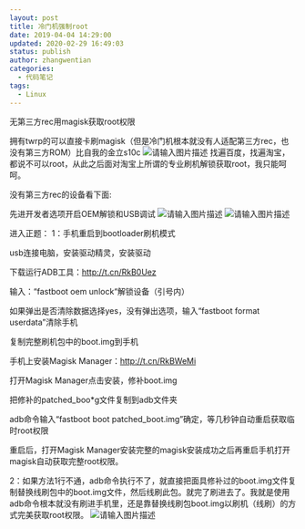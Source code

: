 ```yaml
---
layout: post
title: 冷门机强制root
date: 2019-04-04 14:29:00
updated: 2020-02-29 16:49:03
status: publish
author: zhangwentian
categories: 
  - 代码笔记
tags: 
  - Linux
---
```



无第三方rec用magisk获取root权限

拥有twrp的可以直接卡刷magisk（但是冷门机根本就没有人适配第三方rec，也没有第三方ROM）比自我的金立s10c
![请输入图片描述][1]
找遍百度，找遍淘宝，都说不可以root，从此之后面对淘宝上所谓的专业刷机解锁获取root，我只能呵呵。


没有第三方rec的设备看下面:

先进开发者选项开启OEM解锁和USB调试
![请输入图片描述][2]
![请输入图片描述][3]

进入正题：
1：手机重启到bootloader刷机模式

usb连接电脑，安装驱动精灵，安装驱动

下载运行ADB工具：http://t.cn/RkB0Uez

输入：“fastboot oem unlock“解锁设备（引号内）

如果弹出是否清除数据选择yes，没有弹出选项，输入“fastboot format userdata”清除手机

复制完整刷机包中的boot.img到手机

手机上安装Magisk Manager：http://t.cn/RkBWeMi

打开Magisk Manager点击安装，修补boot.img

把修补的patched_boo*g文件复制到adb文件夹

adb命令输入“fastboot boot patched_boot.img”确定，等几秒钟自动重启获取临时root权限

重启后，打开Magisk Manager安装完整的magisk安装成功之后再重启手机打开magisk自动获取完整root权限。

2：如果方法1行不通，adb命令执行不了，就直接把面具修补过的boot.img文件复制替换线刷包中的boot.img文件，然后线刷此包。就完了刷进去了。我就是使用adb命令根本就没有刷进手机里，还是靠替换线刷包boot.img以刷机（线刷）的方式完美获取root权限。
![请输入图片描述][4]


  [1]: //www.xtboke.cn/usr/uploads/auto_save_image/621deb5b6f7781a0bf82f1ad39e7171a.jpg
  [2]: https://xtboke.cn/usr/uploads/sina/5cd2cc72bc6fd.jpg
  [3]: https://xtboke.cn/usr/uploads/sina/5cd2cc7341948.jpg
  [4]: https://xtboke.cn/usr/uploads/sina/5cd2cc73ba036.jpg